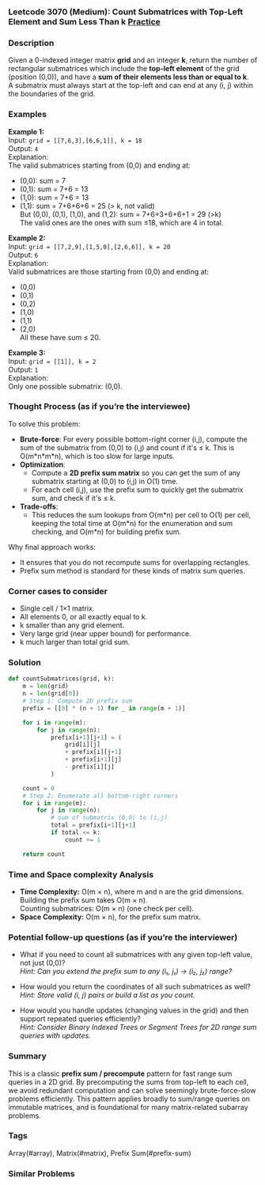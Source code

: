 ### Leetcode 3070 (Medium): Count Submatrices with Top-Left Element and Sum Less Than k [Practice](https://leetcode.com/problems/count-submatrices-with-top-left-element-and-sum-less-than-k)

### Description  
Given a 0-indexed integer matrix **grid** and an integer **k**, return the number of rectangular submatrices which include the **top-left element** of the grid (position (0,0)), and have a **sum of their elements less than or equal to k**.  
A submatrix must always start at the top-left and can end at any (i, j) within the boundaries of the grid.

### Examples  

**Example 1:**  
Input: `grid = [[7,6,3],[6,6,1]], k = 18`  
Output: `4`  
Explanation:  
The valid submatrices starting from (0,0) and ending at:  
- (0,0): sum = 7  
- (0,1): sum = 7+6 = 13  
- (1,0): sum = 7+6 = 13  
- (1,1): sum = 7+6+6+6 = 25 (> k, not valid)  
But (0,0), (0,1), (1,0), and (1,2): sum = 7+6+3+6+6+1 = 29 (>k)  
The valid ones are the ones with sum ≤18, which are 4 in total.

**Example 2:**  
Input: `grid = [[7,2,9],[1,5,0],[2,6,6]], k = 20`  
Output: `6`  
Explanation:  
Valid submatrices are those starting from (0,0) and ending at:  
- (0,0)  
- (0,1)  
- (0,2)  
- (1,0)  
- (1,1)  
- (2,0)  
All these have sum ≤ 20.

**Example 3:**  
Input: `grid = [[1]], k = 2`  
Output: `1`  
Explanation:  
Only one possible submatrix: (0,0).

### Thought Process (as if you’re the interviewee)  
To solve this problem:
- **Brute-force**: For every possible bottom-right corner (i,j), compute the sum of the submatrix from (0,0) to (i,j) and count if it's ≤ k. This is O(m\*n\*m\*n), which is too slow for large inputs.
- **Optimization**:  
  - Compute a **2D prefix sum matrix** so you can get the sum of any submatrix starting at (0,0) to (i,j) in O(1) time.
  - For each cell (i,j), use the prefix sum to quickly get the submatrix sum, and check if it's ≤ k.
- **Trade-offs**:  
  - This reduces the sum lookups from O(m\*n) per cell to O(1) per cell, keeping the total time at O(m\*n) for the enumeration and sum checking, and O(m\*n) for building prefix sum.

Why final approach works:
- It ensures that you do not recompute sums for overlapping rectangles.
- Prefix sum method is standard for these kinds of matrix sum queries.

### Corner cases to consider  
- Single cell / 1×1 matrix.
- All elements 0, or all exactly equal to k.
- k smaller than any grid element.
- Very large grid (near upper bound) for performance.
- k much larger than total grid sum.

### Solution

```python
def countSubmatrices(grid, k):
    m = len(grid)
    n = len(grid[0])
    # Step 1: Compute 2D prefix sum
    prefix = [[0] * (n + 1) for _ in range(m + 1)]

    for i in range(m):
        for j in range(n):
            prefix[i+1][j+1] = (
                grid[i][j]
                + prefix[i][j+1]
                + prefix[i+1][j]
                - prefix[i][j]
            )

    count = 0
    # Step 2: Enumerate all bottom-right corners
    for i in range(m):
        for j in range(n):
            # sum of submatrix (0,0) to (i,j)
            total = prefix[i+1][j+1]
            if total <= k:
                count += 1

    return count
```

### Time and Space complexity Analysis  

- **Time Complexity:** O(m × n), where m and n are the grid dimensions.  
  Building the prefix sum takes O(m × n).  
  Counting submatrices: O(m × n) (one check per cell).
- **Space Complexity:** O(m × n), for the prefix sum matrix.

### Potential follow-up questions (as if you’re the interviewer)  

- What if you need to count all submatrices with any given top-left value, not just (0,0)?  
  *Hint: Can you extend the prefix sum to any (i₁, j₁) → (i₂, j₂) range?*

- How would you return the coordinates of all such submatrices as well?  
  *Hint: Store valid (i, j) pairs or build a list as you count.*

- How would you handle updates (changing values in the grid) and then support repeated queries efficiently?  
  *Hint: Consider Binary Indexed Trees or Segment Trees for 2D range sum queries with updates.*

### Summary
This is a classic **prefix sum / precompute** pattern for fast range sum queries in a 2D grid. By precomputing the sums from top-left to each cell, we avoid redundant computation and can solve seemingly brute-force-slow problems efficiently. This pattern applies broadly to sum/range queries on immutable matrices, and is foundational for many matrix-related subarray problems.

### Tags
Array(#array), Matrix(#matrix), Prefix Sum(#prefix-sum)

### Similar Problems
